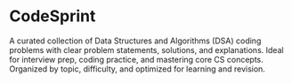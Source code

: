 # CodeSprint
A curated collection of Data Structures and Algorithms (DSA) coding problems with clear problem statements, solutions, and explanations. Ideal for interview prep, coding practice, and mastering core CS concepts. Organized by topic, difficulty, and optimized for learning and revision.
